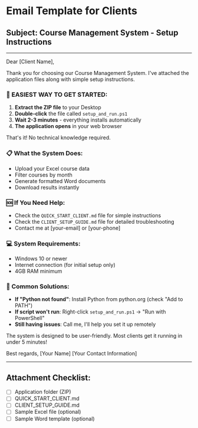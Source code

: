 # Email Template for Clients

## Subject: Course Management System - Setup Instructions

---

Dear [Client Name],

Thank you for choosing our Course Management System. I've attached the application files along with simple setup instructions.

### 🚀 EASIEST WAY TO GET STARTED:

1. **Extract the ZIP file** to your Desktop
2. **Double-click** the file called `setup_and_run.ps1`
3. **Wait 2-3 minutes** - everything installs automatically
4. **The application opens** in your web browser

That's it! No technical knowledge required.

### 📋 What the System Does:

- Upload your Excel course data
- Filter courses by month
- Generate formatted Word documents
- Download results instantly

### 🆘 If You Need Help:

- Check the `QUICK_START_CLIENT.md` file for simple instructions
- Check the `CLIENT_SETUP_GUIDE.md` file for detailed troubleshooting
- Contact me at [your-email] or [your-phone]

### 💻 System Requirements:

- Windows 10 or newer
- Internet connection (for initial setup only)
- 4GB RAM minimum

### 🔧 Common Solutions:

- **If "Python not found"**: Install Python from python.org (check "Add to PATH")
- **If script won't run**: Right-click `setup_and_run.ps1` → "Run with PowerShell"
- **Still having issues**: Call me, I'll help you set it up remotely

The system is designed to be user-friendly. Most clients get it running in under 5 minutes!

Best regards,
[Your Name]
[Your Contact Information]

---

## Attachment Checklist:

- [ ] Application folder (ZIP)
- [ ] QUICK_START_CLIENT.md
- [ ] CLIENT_SETUP_GUIDE.md
- [ ] Sample Excel file (optional)
- [ ] Sample Word template (optional)

